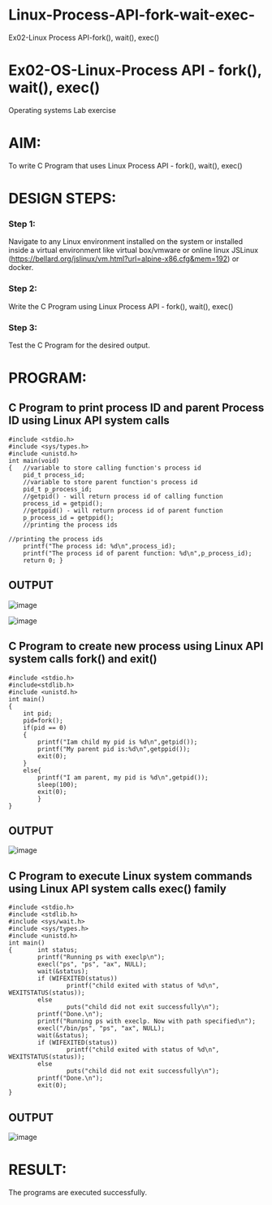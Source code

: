 # Linux-Process-API-fork-wait-exec-
Ex02-Linux Process API-fork(), wait(), exec()
# Ex02-OS-Linux-Process API - fork(), wait(), exec()
Operating systems Lab exercise


# AIM:
To write C Program that uses Linux Process API - fork(), wait(), exec()

# DESIGN STEPS:

### Step 1:

Navigate to any Linux environment installed on the system or installed inside a virtual environment like virtual box/vmware or online linux JSLinux (https://bellard.org/jslinux/vm.html?url=alpine-x86.cfg&mem=192) or docker.

### Step 2:

Write the C Program using Linux Process API - fork(), wait(), exec()

### Step 3:

Test the C Program for the desired output. 

# PROGRAM:

## C Program to print process ID and parent Process ID using Linux API system calls

```
#include <stdio.h>
#include <sys/types.h>
#include <unistd.h>
int main(void)
{	//variable to store calling function's process id
	pid_t process_id;
	//variable to store parent function's process id
	pid_t p_process_id;
	//getpid() - will return process id of calling function
	process_id = getpid();
	//getppid() - will return process id of parent function
	p_process_id = getppid();
	//printing the process ids

//printing the process ids
	printf("The process id: %d\n",process_id);
	printf("The process id of parent function: %d\n",p_process_id);
	return 0; }
```

## OUTPUT
![image](https://github.com/user-attachments/assets/d634b4b2-9e3d-4d32-9def-6d993351d390)


![image](https://github.com/user-attachments/assets/4f94ca49-83ac-4a28-ad1e-dbf04dba0718)

## C Program to create new process using Linux API system calls fork() and exit()

```
#include <stdio.h>
#include<stdlib.h>
#include <unistd.h>
int main()
{ 
    int pid; 
    pid=fork(); 
    if(pid == 0) 
    { 
        printf("Iam child my pid is %d\n",getpid()); 
        printf("My parent pid is:%d\n",getppid()); 
        exit(0); 
    } 
    else{ 
        printf("I am parent, my pid is %d\n",getpid()); 
        sleep(100); 
        exit(0);
        } 
}
```

## OUTPUT
![image](https://github.com/user-attachments/assets/eb8056a5-6c9d-432e-9bd2-7245b813b846)

## C Program to execute Linux system commands using Linux API system calls exec() family

```
#include <stdio.h>
#include <stdlib.h>
#include <sys/wait.h>
#include <sys/types.h>
#include <unistd.h>
int main()
{       int status;
        printf("Running ps with execlp\n");
        execl("ps", "ps", "ax", NULL);
        wait(&status);
        if (WIFEXITED(status))
                printf("child exited with status of %d\n", WEXITSTATUS(status));
        else
                puts("child did not exit successfully\n");
        printf("Done.\n");
        printf("Running ps with execlp. Now with path specified\n");
        execl("/bin/ps", "ps", "ax", NULL);
        wait(&status);
        if (WIFEXITED(status))
                printf("child exited with status of %d\n", WEXITSTATUS(status));
        else
                puts("child did not exit successfully\n");
        printf("Done.\n");
        exit(0);
}
```

## OUTPUT
![image](https://github.com/user-attachments/assets/fc384810-490a-49b9-99bc-35eae6e00bdd)

# RESULT:
The programs are executed successfully.
